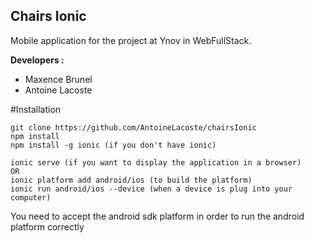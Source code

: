 ## Chairs Ionic

Mobile application for the project at Ynov in WebFullStack.

**Developers :**
* Maxence Brunel
* Antoine Lacoste
     
#Installation

    git clone https://github.com/AntoineLacoste/chairsIonic
    npm install
    npm install -g ionic (if you don't have ionic) 
    
    ionic serve (if you want to display the application in a browser)
    OR
    ionic platform add android/ios (to build the platform)
    ionic run android/ios --device (when a device is plug into your computer)
    
You need to accept the android sdk platform in order to run the android platform correctly
